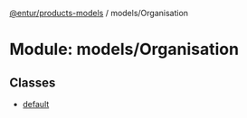 [@entur/products-models](../README.md) / models/Organisation

# Module: models/Organisation

## Classes

- [default](../classes/models_Organisation.default.md)
